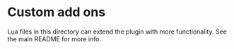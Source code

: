 # Custom add ons

Lua files in this directory can extend the plugin with more functionality. See the main README for more info.
